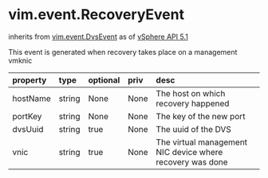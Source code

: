 vim.event.RecoveryEvent
=======================
inherits from [vim.event.DvsEvent](docs/vim.event.DvsEvent.md)
as of [vSphere API 5.1](vim.version.md#vim.version.version8)


This event is generated when recovery takes place on a management vmknic

| property | type | optional | priv | desc |
|:---------|:-----|:---------|:-----|:-----|
| hostName | string | None | None | The host on which recovery happened |
| portKey | string | None | None | The key of the new port |
| dvsUuid | string | true | None | The uuid of the DVS |
| vnic | string | true | None | The virtual management NIC device where recovery was done |


